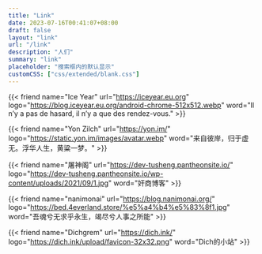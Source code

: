 ```yaml
---
title: "Link"
date: 2023-07-16T00:41:07+08:00
draft: false
layout: "link" 
url: "/link"
description: "人们"
summary: "link"
placeholder: "搜索框内的默认显示"
customCSS: ["css/extended/blank.css"]
---
```


{{< friend name="Ice Year" url="https://iceyear.eu.org" logo="https://blog.iceyear.eu.org/android-chrome-512x512.webp" word="Il n’y a pas de hasard, il n’y a que des rendez-vous." >}}

{{< friend name="Yon Zilch" url="https://yon.im/" logo="https://static.yon.im/images/avatar.webp" word="来自彼岸，归于虚无。浮华人生，黄粱一梦。" >}}

{{< friend name="屠神阁" url="https://dev-tusheng.pantheonsite.io/" logo="https://dev-tusheng.pantheonsite.io/wp-content/uploads/2021/09/1.jpg" word="奸商博客" >}}

{{< friend name="nanimonai" url="https://blog.nanimonai.org/" logo="https://bed.4everland.store/%e5%a4%b4%e5%83%8f1.jpg" word="吾魂兮无求乎永生，竭尽兮人事之所能" >}}

{{< friend name="Dichgrem" url="https://dich.ink/" logo="https://dich.ink/upload/favicon-32x32.png" word="Dich的小站" >}}